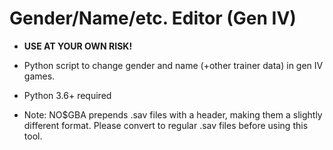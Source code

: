 # Gender/Name/etc. Editor (Gen IV)

* **USE AT YOUR OWN RISK!**

* Python script to change gender and name (+other trainer data) in gen IV games. 

* Python 3.6+ required
  
* Note: NO$GBA prepends .sav files with a header, making them a slightly different format. Please convert to regular .sav files before using this tool.
